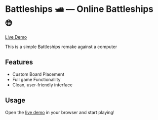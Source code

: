 # Battleships 🛥️ —  Online Battleships 🌐

[ Live Demo](https://mrbenjaminholmes.github.io/Battleships/)

This is a simple Battleships remake against a computer

## Features

- Custom Board Placement
- Full game Functionallity
- Clean, user-friendly interface

## Usage

Open the [live demo](https://mrbenjaminholmes.github.io/Battleships/) in your browser and start playing!
